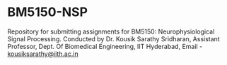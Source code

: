 # BM5150-NSP
Repository for submitting assignments for BM5150: Neurophysiological Signal Processing. Conducted by Dr. Kousik Sarathy Sridharan, Assistant Professor, Dept. Of Biomedical Engineering, IIT Hyderabad, Email - kousiksarathy@iith.ac.in
